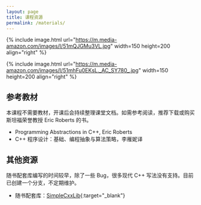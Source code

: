 ```yaml
---
layout: page
title: 课程资源
permalink: /materials/
---
```


{% include image.html url="https://m.media-amazon.com/images/I/51mQJGMu3VL.jpg" width=150 height=200 align="right" %}

{% include image.html url="https://m.media-amazon.com/images/I/51mhFu0EKsL._AC_SY780_.jpg" width=150 height=200 align="right" %}


## 参考教材

本课程不需要教材，开课后会持续整理课堂文档。如需参考阅读，推荐下载或购买斯坦福荣誉教授 Eric Roberts 的书。

- Programming Abstractions in C++, Eric Roberts
- C++ 程序设计：基础、编程抽象与算法策略，李雁妮译

## 其他资源

随书配套库编写的时间较早，除了一些 Bug，很多现代 C++ 写法没有支持。目前已创建一个分支，不定期维护。

- 随书配套库：[SimpleCxxLib](https://cppdoc.stickmind.com/){:target="_blank"}
